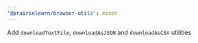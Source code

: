 ```yaml
---
'@prairielearn/browser-utils': minor
---
```


Add `downloadTextFile`, `downloadAsJSON` and `downloadAsCSV` utilities
